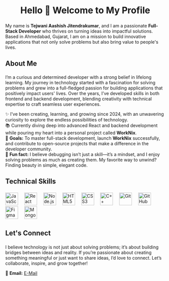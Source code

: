 <h1 align="center">Hello 👋 Welcome to My Profile</h1>

###

<p align="left">
  My name is <strong>Tejwani Aashish Jitendrakumar</strong>, and I am a passionate <strong>Full-Stack Developer</strong> who thrives on turning ideas into impactful solutions. Based in Ahmedabad, Gujarat, I am on a mission to build innovative applications that not only solve problems but also bring value to people's lives.
</p>

###

<h2 align="left">About Me</h2>

###

<p align="left">
  I’m a curious and determined developer with a strong belief in lifelong learning. My journey in technology started with a fascination for solving problems and grew into a full-fledged passion for building applications that positively impact users' lives. Over the years, I’ve developed skills in both frontend and backend development, blending creativity with technical expertise to craft seamless user experiences.
</p>

<p align="left">
  ✨ I’ve been creating, learning, and growing since 2024, with an unwavering curiosity to explore the endless possibilities of technology.<br>
  📚 Currently diving deep into advanced React and backend development while pouring my heart into a personal project called <strong>WorkNix</strong>.<br>
  🎯 <strong>Goals:</strong> To master full-stack development, launch <strong>WorkNix</strong> successfully, and contribute to open-source projects that make a difference in the developer community.<br>
  🎲 <strong>Fun fact:</strong> I believe debugging isn’t just a skill—it’s a mindset, and I enjoy solving problems as much as creating them. My favorite way to unwind? Finding beauty in simple, elegant code.
</p>

###

<h2 align="left">Technical Skills</h2>

###

<div align="left">
  <img src="https://cdn.jsdelivr.net/gh/devicons/devicon/icons/javascript/javascript-original.svg" height="40" alt="JavaScript" />
  <img width="12" />
  <img src="https://cdn.jsdelivr.net/gh/devicons/devicon/icons/react/react-original.svg" height="40" alt="React" />
  <img width="12" />
  <img src="https://cdn.jsdelivr.net/gh/devicons/devicon/icons/nodejs/nodejs-original.svg" height="40" alt="Node.js" />
  <img width="12" />
  <img src="https://cdn.jsdelivr.net/gh/devicons/devicon/icons/html5/html5-original.svg" height="40" alt="HTML5" />
  <img width="12" />
  <img src="https://cdn.jsdelivr.net/gh/devicons/devicon/icons/css3/css3-original.svg" height="40" alt="CSS3" />
  <img width="12" />
  <img src="https://cdn.jsdelivr.net/gh/devicons/devicon/icons/cplusplus/cplusplus-original.svg" height="40" alt="C++" />
  <img width="12" />
  <img src="https://cdn.jsdelivr.net/gh/devicons/devicon/icons/git/git-original.svg" height="40" alt="Git" />
  <img width="12" />
  <img src="https://cdn.jsdelivr.net/gh/devicons/devicon/icons/github/github-original.svg" height="40" alt="GitHub" />
  <img width="12" />
  <img src="https://cdn.jsdelivr.net/gh/devicons/devicon/icons/figma/figma-original.svg" height="40" alt="Figma" />
  <img width="12" />
  <img src="https://cdn.jsdelivr.net/gh/devicons/devicon/icons/mongodb/mongodb-original.svg" height="40" alt="MongoDB" />
</div>

###

<h2 align="left">Let's Connect</h2>

###

<p align="left">
  I believe technology is not just about solving problems; it’s about building bridges between ideas and reality. If you’re passionate about creating something meaningful or just want to share ideas, I’d love to connect. Let’s collaborate, inspire, and grow together!
</p>

<p align="left">
  📧 <strong>Email:</strong> <a href="mailto:tajcg29082024@gmail.com">E-Mail</a>
</p>


